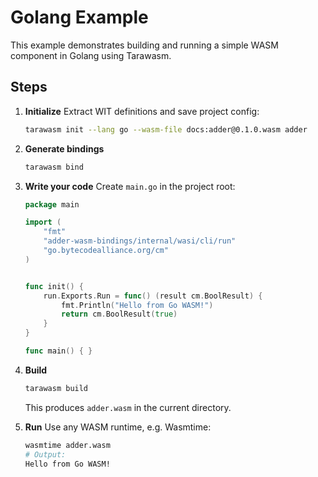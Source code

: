 # Golang Example

This example demonstrates building and running a simple WASM component in Golang using Tarawasm.

## Steps

1. **Initialize**
    Extract WIT definitions and save project config:

    ```bash
    tarawasm init --lang go --wasm-file docs:adder@0.1.0.wasm adder
    ```

2. **Generate bindings**

    ```bash
    tarawasm bind
    ```

3. **Write your code**
    Create `main.go` in the project root:

    ```go
    package main

    import (
        "fmt"
        "adder-wasm-bindings/internal/wasi/cli/run"
        "go.bytecodealliance.org/cm"
    )


    func init() {
        run.Exports.Run = func() (result cm.BoolResult) {
            fmt.Println("Hello from Go WASM!")
            return cm.BoolResult(true)
        }
    }

    func main() { }
    ```

4. **Build**

    ```bash
    tarawasm build
    ```

   This produces `adder.wasm` in the current directory.

5. **Run**
    Use any WASM runtime, e.g. Wasmtime:

    ```bash
    wasmtime adder.wasm
    # Output:
    Hello from Go WASM!
    ```
